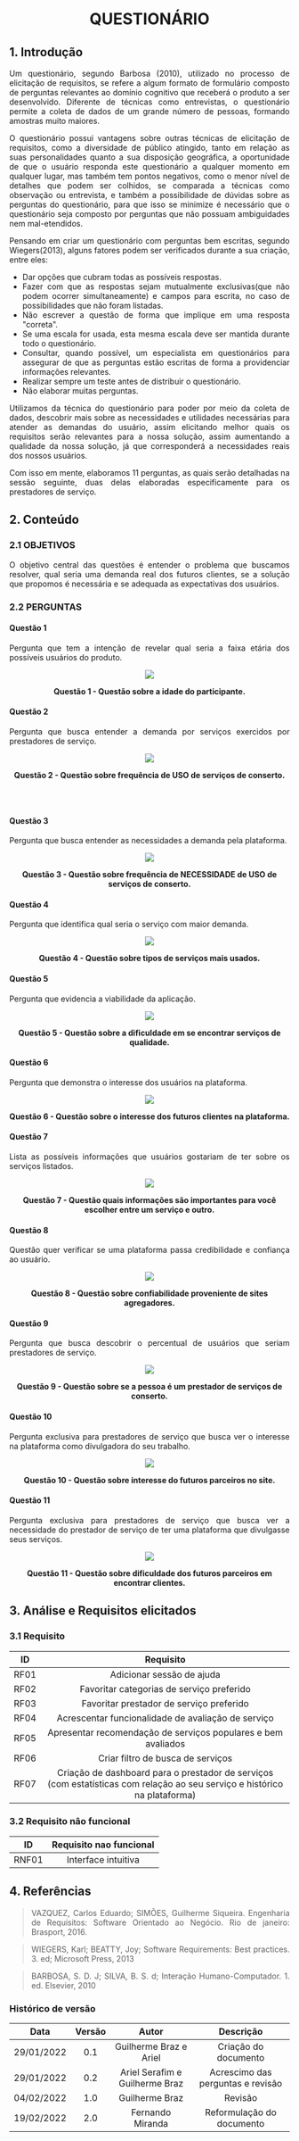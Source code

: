 # <center> QUESTIONÁRIO

<div align="justify">

## 1. Introdução

Um questionário, segundo Barbosa (2010), utilizado no processo de elicitação de requisitos, se refere a algum formato de formulário composto de perguntas relevantes ao domínio cognitivo que receberá o produto a ser desenvolvido. Diferente de técnicas como entrevistas, o questionário permite a coleta de dados de um grande número de pessoas, formando amostras muito maiores.

O questionário possui vantagens sobre outras técnicas de elicitação de requisitos, como a diversidade de público atingido, tanto em relação as suas personalidades quanto a sua disposição geográfica, a oportunidade de que o usuário responda este questionário a qualquer momento em qualquer lugar, mas também tem pontos negativos, como o menor nível de detalhes que podem ser colhidos, se comparada a técnicas como observação ou entrevista, e também a possibilidade de dúvidas sobre as perguntas do questionário, para que isso se minimize é necessário que o questionário seja composto por perguntas que não possuam ambiguidades nem mal-etendidos.

Pensando em criar um questionário com perguntas bem escritas, segundo Wiegers(2013), alguns fatores podem ser verificados durante a sua criação, entre eles:

- Dar opções que cubram todas as possíveis respostas.
- Fazer com que as respostas sejam mutualmente exclusivas(que não podem ocorrer simultaneamente) e campos para escrita, no caso de possibilidades que não foram listadas.
- Não escrever a questão de forma que implique em uma resposta "correta".
- Se uma escala for usada, esta mesma escala deve ser mantida durante todo o questionário.
- Consultar, quando possível, um especialista em questionários para assegurar de que as perguntas estão escritas de forma a providenciar informações relevantes.
- Realizar sempre um teste antes de distribuir o questionário.
- Não elaborar muitas perguntas.

Utilizamos da técnica do questionário para poder por meio da coleta de dados, descobrir mais sobre as necessidades e utilidades necessárias para atender as demandas do usuário, assim elicitando melhor quais os requisitos serão relevantes para a nossa solução, assim aumentando a qualidade da nossa solução, já que corresponderá a necessidades reais dos nossos usuários.

Com isso em mente, elaboramos 11 perguntas, as quais serão detalhadas na sessão seguinte, duas delas elaboradas especificamente para os prestadores de serviço.

## 2. Conteúdo

### 2.1 OBJETIVOS

O objetivo central das questões é entender o problema que buscamos resolver, qual seria uma demanda real dos futuros clientes, se a solução que propomos é necessária e se adequada as expectativas dos usuários.

### 2.2 PERGUNTAS

#### Questão 1

Pergunta que tem a intenção de revelar qual seria a faixa etária dos possíveis usuários do produto.


<p align='center'>
    <img src='assets/images/questionario/Questao01.png'  width=auto height=auto>
    <figcaption align='center'>
        <b>Questão 1 - Questão sobre a idade do participante.</b>
        <br>
    </figcaption>
</p>

#### Questão 2

Pergunta que busca entender a demanda por serviços exercidos por prestadores de serviço.

<p align='center'>
    <img src='assets/images/questionario/Questao02.png'  width=auto height=auto>
    <figcaption align='center'>
        <b>Questão 2 - Questão sobre frequência de USO de serviços de conserto.</b>
        <br>
    </figcaption>
</p>

<img  width=auto height=auto><figcaption><center><br></center></figcaption>

#### Questão 3

Pergunta que busca entender as necessidades a demanda pela plataforma.

<p align='center'>
    <img src='assets/images/questionario/Questao03.png'  width=auto height=auto>
    <figcaption align='center'>
        <b>Questão 3 - Questão sobre frequência de NECESSIDADE de USO de serviços de conserto.</b>
        <br>
    </figcaption>
</p>


#### Questão 4

Pergunta que identifica qual seria o serviço com maior demanda.

<p align='center'>
    <img src='assets/images/questionario/Questao04.png'  width=auto height=auto>
    <figcaption align='center'>
        <b>Questão 4 - Questão sobre tipos de serviços mais usados.</b>
        <br>
    </figcaption>
</p>


#### Questão 5

Pergunta que evidencia a viabilidade da aplicação.

<p align='center'>
    <img src='assets/images/questionario/Questao05.png'  width=auto height=auto>
    <figcaption align='center'>
        <b>Questão 5 - Questão sobre a dificuldade em se encontrar serviços de qualidade.</b>
        <br>
    </figcaption>
</p>

#### Questão 6

Pergunta que demonstra o interesse dos usuários na plataforma.

<p align='center'>
    <img src='assets/images/questionario/Questao06.png'  width=auto height=auto>
    <figcaption align='center'>
        <b>Questão 6 - Questão sobre o interesse dos futuros clientes na plataforma.</b>
        <br>
    </figcaption>
</p>

#### Questão 7

Lista as possíveis informações que usuários gostariam de ter sobre os serviços listados.

<p align='center'>
    <img src='assets/images/questionario/Questao07.png'  width=auto height=auto>
    <figcaption align='center'>
        <b>Questão 7 - Questão quais informações são importantes para você escolher entre um serviço e outro.</b>
        <br>
    </figcaption>
</p>

#### Questão 8

Questão quer verificar se uma plataforma passa credibilidade e confiança ao usuário.

<p align='center'>
    <img src='assets/images/questionario/Questao08.png'  width=auto height=auto>
    <figcaption align='center'>
        <b>Questão 8 - Questão sobre confiabilidade proveniente de sites agregadores.</b>
        <br>
    </figcaption>
</p>

#### Questão 9

Pergunta que busca descobrir o percentual de usuários que seriam prestadores de serviço.

<p align='center'>
    <img src='assets/images/questionario/Questao09.png'  width=auto height=auto>
    <figcaption align='center'>
        <b>Questão 9 - Questão sobre se a pessoa é um prestador de serviços de conserto.</b>
        <br>
    </figcaption>
</p>


#### Questão 10

Pergunta exclusiva para prestadores de serviço que busca ver o interesse na plataforma como divulgadora do seu trabalho.

<p align='center'>
    <img src='assets/images/questionario/Questao10.png'  width=auto height=auto>
    <figcaption align='center'>
        <b>Questão 10 - Questão sobre interesse do futuros parceiros no site.</b>
        <br>
    </figcaption>
</p>

#### Questão 11

Pergunta exclusiva para prestadores de serviço que busca ver a necessidade do prestador de serviço de ter uma plataforma que divulgasse seus serviços.

<p align='center'>
    <img src='assets/images/questionario/Questao11.png'  width=auto height=auto>
    <figcaption align='center'>
        <b>Questão 11 - Questão sobre dificuldade dos futuros parceiros em encontrar clientes.</b>
        <br>
    </figcaption>
</p>


## 3. Análise e Requisitos elicitados

### 3.1 Requisito

|ID   | Requisito |
|:-:   | :-: |
| RF01 | Adicionar sessão de ajuda|
| RF02 | Favoritar categorias de serviço preferido|
| RF03 | Favoritar prestador de serviço preferido|
| RF04 | Acrescentar funcionalidade de avaliação de serviço |
| RF05 | Apresentar recomendação de serviços populares e bem avaliados|
| RF06 | Criar filtro de busca de serviços |
| RF07 | Criação de dashboard para o prestador de serviços (com estatísticas com relação ao seu serviço e histórico na plataforma) |

### 3.2 Requisito nâo funcional

| ID   | Requisito nao funcional|
|:-:   | :-: |
| RNF01 | Interface intuitiva |

## 4. Referências

> VAZQUEZ, Carlos Eduardo; SIMÕES, Guilherme Siqueira. Engenharia de Requisitos: Software Orientado ao Negócio. Rio de janeiro: Brasport, 2016.

> WIEGERS, Karl; BEATTY, Joy; Software Requirements: Best practices. 3. ed; Microsoft Press, 2013

> BARBOSA, S. D. J; SILVA, B. S. d; Interação Humano-Computador. 1. ed. Elsevier, 2010
</div>

### Histórico de versão

|    Data    | Versão |    Autor    |      Descrição       |
| :--------: | :----: | :---------: | :------------------: |
| 29/01/2022 |  0.1   | Guilherme Braz e Ariel | Criação do documento |
| 29/01/2022 |  0.2   | Ariel Serafim e Guilherme Braz | Acrescimo das perguntas e revisão  |
| 04/02/2022 |  1.0   | Guilherme Braz | Revisão |
| 19/02/2022 |  2.0   | Fernando Miranda | Reformulação do documento |
